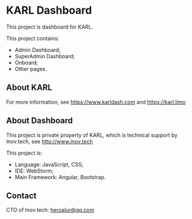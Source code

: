 # KARL Dashboard

This project is dashboard for KARL. 

This project contains:
- Admin Dashboard;
- SuperAdmin Dashboard;
- Onboard;
- Other pages.  


## About KARL

For more information, see https://www.karldash.com and https://karl.limo

## About Dashboard

This project is private property of KARL, which is technical support by Inov.tech, 
see http://www.inov.tech

This project is:
- Language: JavaScript, CSS;
- IDE: WebStorm;
- Main Framework: Angular, Bootstrap.


## Contact

CTO of Inov.tech: heroalur@qq.com
